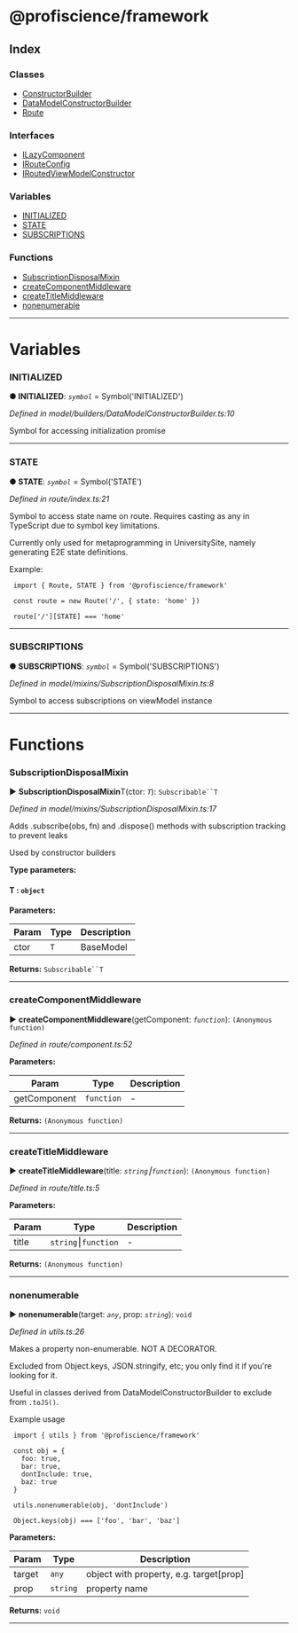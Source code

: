 


#  @profiscience/framework

## Index

### Classes

* [ConstructorBuilder](classes/constructorbuilder.md)
* [DataModelConstructorBuilder](classes/datamodelconstructorbuilder.md)
* [Route](classes/route.md)


### Interfaces

* [ILazyComponent](interfaces/ilazycomponent.md)
* [IRouteConfig](interfaces/irouteconfig.md)
* [IRoutedViewModelConstructor](interfaces/iroutedviewmodelconstructor.md)


### Variables

* [INITIALIZED](#initialized)
* [STATE](#state)
* [SUBSCRIPTIONS](#subscriptions)


### Functions

* [SubscriptionDisposalMixin](#subscriptiondisposalmixin)
* [createComponentMiddleware](#createcomponentmiddleware)
* [createTitleMiddleware](#createtitlemiddleware)
* [nonenumerable](#nonenumerable)



---
# Variables
<a id="initialized"></a>

###  INITIALIZED

**●  INITIALIZED**:  *`symbol`*  =  Symbol('INITIALIZED')

*Defined in model/builders/DataModelConstructorBuilder.ts:10*



Symbol for accessing initialization promise




___

<a id="state"></a>

###  STATE

**●  STATE**:  *`symbol`*  =  Symbol('STATE')

*Defined in route/index.ts:21*



Symbol to access state name on route. Requires casting as any in TypeScript due to symbol key limitations.

Currently only used for metaprogramming in UniversitySite, namely generating E2E state definitions.

Example:

     import { Route, STATE } from '@profiscience/framework'

     const route = new Route('/', { state: 'home' })

     route['/'][STATE] === 'home'




___

<a id="subscriptions"></a>

###  SUBSCRIPTIONS

**●  SUBSCRIPTIONS**:  *`symbol`*  =  Symbol('SUBSCRIPTIONS')

*Defined in model/mixins/SubscriptionDisposalMixin.ts:8*



Symbol to access subscriptions on viewModel instance




___


# Functions
<a id="subscriptiondisposalmixin"></a>

###  SubscriptionDisposalMixin

► **SubscriptionDisposalMixin**T(ctor: *`T`*): `Subscribable``T`



*Defined in model/mixins/SubscriptionDisposalMixin.ts:17*



Adds .subscribe(obs, fn) and .dispose() methods with subscription tracking to prevent leaks

Used by constructor builders


**Type parameters:**

#### T :  `object`
**Parameters:**

| Param | Type | Description |
| ------ | ------ | ------ |
| ctor | `T`   |  BaseModel |





**Returns:** `Subscribable``T`





___

<a id="createcomponentmiddleware"></a>

###  createComponentMiddleware

► **createComponentMiddleware**(getComponent: *`function`*): `(Anonymous function)`



*Defined in route/component.ts:52*



**Parameters:**

| Param | Type | Description |
| ------ | ------ | ------ |
| getComponent | `function`   |  - |





**Returns:** `(Anonymous function)`





___

<a id="createtitlemiddleware"></a>

###  createTitleMiddleware

► **createTitleMiddleware**(title: *`string`⎮`function`*): `(Anonymous function)`



*Defined in route/title.ts:5*



**Parameters:**

| Param | Type | Description |
| ------ | ------ | ------ |
| title | `string`⎮`function`   |  - |





**Returns:** `(Anonymous function)`





___

<a id="nonenumerable"></a>

###  nonenumerable

► **nonenumerable**(target: *`any`*, prop: *`string`*): `void`



*Defined in utils.ts:26*



Makes a property non-enumerable. NOT A DECORATOR.

Excluded from Object.keys, JSON.stringify, etc; you only find it if you're looking for it.

Useful in classes derived from DataModelConstructorBuilder to exclude from `.toJS()`.

Example usage

     import { utils } from '@profiscience/framework'

     const obj = {
       foo: true,
       bar: true,
       dontInclude: true,
       baz: true
     }

     utils.nonenumerable(obj, 'dontInclude')

     Object.keys(obj) === ['foo', 'bar', 'baz']


**Parameters:**

| Param | Type | Description |
| ------ | ------ | ------ |
| target | `any`   |  object with property, e.g. target[prop] |
| prop | `string`   |  property name |





**Returns:** `void`





___


